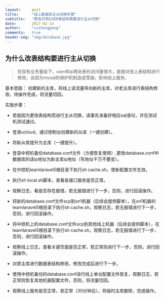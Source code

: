 ```yaml
---
layout:     post    
title:      "线上数据库主从切换步骤"    
subtitle:   "更改IP和USER表结构需要进行主从切换"          
date:       2017-02-14            
author:     "cuihongpeng"                      
comments:	true
header-img: "img/database.jpg"
---
```

## 为什么改表结构要进行主从切换
> 在现有业务量级下，user和ip两张表的访问量很大，直接对线上表结构进行修改，会因为mysql的保护机制造成雪崩，影响线上服务。

基本思路： 创建新的主库，将线上读流量导向新的主库，对老主库进行表结构修改，待操作完成，将流量切回。

实施步骤：

- 若是因为更改表结构而进行主从切换，请事先准备好相应sql语句，并在测试机测试通过。

- 登录ucloud，通过控制台创建新的从库（一键创建）。

- 将新从库提升为主库（一键提升）。

- 登录中控机备份database.conf文件（方便恢复使用）,更改database.conf中数据库的读ip地址为新主库ip地址（写地址千万不要变）。

- 在中控机learnlaravel5根目录下执行sh cache.sh，使新配置文件生效。

- 执行sh local.sh脚本，查看各接口服务是否正常。

- 观察日志，看是否存在报错，若无报错进行下一步，否则，进行回滚操作。

- 将新的database.conf文件scp到on1机器（后续会提供脚本），在on1机器的learnlaravel5根目录下执行sh cache.sh，观察日志，若无报错进行下一步，否则，进行回滚操作。

- 将中控机上的database.conf文件scp到其他线上机器（后续会提供脚本），在learnlaravel5根目录下执行sh cache.sh，观察日志，若无报错进行下一步，否则，进行回滚操作。

- 观察线上日志，查看关键页面是否正常，若正常则进行下一步，否则，进行回滚操作。

- 对原主库进行数据表结构修改，修改完成后进行下一步。

- 使用中控机备份的database.conf进行线上单台配置文件恢复，观察日志，若正常则恢复其他机器配置文件，否则，将流量切回。

- 观察线上服务是否正常，若正常（30分钟后），将临时主库删除，完成操作。